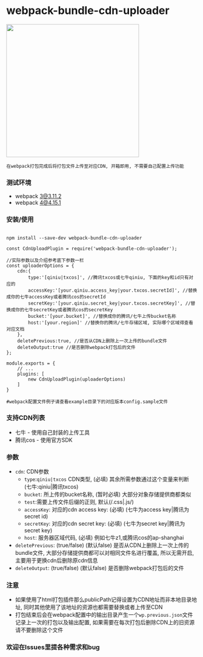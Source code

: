 # webpack-bundle-cdn-uploader

   <img src="https://github.com/yyss8/webpack-bundle-cdn-uploader/blob/master/example/output-screenshot.png?raw=true" width="350">
 
    在webpack打包完成后将打包文件上传至对应CDN, 开箱即用, 不需要自己配置上传功能

### 测试环境

 - webpack 3@3.11.2
 - webpack 4@4.15.1

### 安装/使用

```

npm install --save-dev webpack-bundle-cdn-uploader

const CdnUploadPlugin = require('webpack-bundle-cdn-uploader');

//实际参数以及介绍参考底下参数一栏
const uploaderOptions = {
    cdn:{
        type:'[qiniu|txcos]', //腾讯txcos或七牛qiniu, 下面的key和id只有对应的
        accessKey:'[your.qiniu.access_key|your.txcos.secretId]', //替换成你的七牛accessKey或者腾讯cos的secretId
        secretKey:'[your.qiniu.secret_key|your.txcos.secretKey]', //替换成你的七牛secretKey或者腾讯cos的secretKey
        bucket:'[your.bucket]', //替换成你的腾讯/七牛上传bucket名称
        host:'[your.region]' //替换你的腾讯/七牛存储区域, 实际哪个区域得查看对应文档
    },
    deletePrevious:true, //是否从CDN上删除上一次上传的bundle文件
    deleteOutput:true //是否删除webpack打包后的文件
};

module.exports = {
    // ...
    plugins: [
        new CdnUploadPlugin(uploaderOptions)
    ]
}

#webpack配置文件例子请查看example目录下的对应版本config.sample文件

```

### 支持CDN列表

- 七牛 - 使用自己封装的上传工具
- 腾讯cos - 使用官方SDK

### 参数

- `cdn`: CDN参数
     * `type`:`qiniu|txcos` CDN类型, (必填) 其余所需参数通过这个变量来判断 (七牛:qiniu|腾讯txcos)
     * `bucket`: 所上传的bucket名称, (暂时必填) 大部分对象存储提供商都类似 
     * `test`:需要上传文件后缀的正则, 默认(/\.css|\.js/)
     * `accessKey`: 对应的cdn access key: (必填) (七牛为access key|腾讯为secret id)
     * `secretKey`: 对应的cdn secret key: (必填) (七牛为secret key|腾讯为secret key)
     * `host`: 服务器区域代码, (必填) 例如七牛z1,或腾讯cos的ap-shanghai
- `deletePrevious`: (true/false) (默认false) 是否从CDN上删除上一次上传的bundle文件, 大部分存储提供商都可以对相同文件名进行覆盖, 所以无需开启, 主要用于更换cdn后删除原cdn信息
- `deleteOutput`: (true/false)  (默认false) 是否删除webpack打包后的文件

### 注意

- 如果使用了html打包插件那么publicPath记得设置为CDN地址而非本地目录地址, 同时其他使用了该地址的资源也都需要替换或者上传至CDN
- 打包结束后会在webpack配置中的输出目录产生一个`wp.previous.json`文件记录上一次的打包以及输出配置, 如果需要在每次打包后删除CDN上的旧资源请不要删除这个文件

### 欢迎在Issues里提各种需求和bug